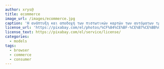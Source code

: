 ```yaml
---
author: xrys@
title: ecommerce
image_url: /images/ecommerce.jpg
caption: 'Η ανάπτυξη και αποδοχή των πιστωτικών καρτών των αυτόματων τραπεζικών μηχανών και τηλεφωνικών καταθέσεων τη δεκαετία του 1980 είναι μορφές ηλεκτρονικού εμπορίου. Μία ακόμα μορφή του ήταν το σύστημα κράτησης αεροπορικών θέσεων που τυποποιήθηκε από την εταιρία Sabre στις ΗΠΑ και την Travicom στο Ηνωμένο Βασίλειο.'
license_url: 'https://pixabay.com/el/photos/%CF%84%CE%BF-%CE%B7%CE%BB%CE%B5%CE%BA%CF%84%CF%81%CE%BF%CE%BD%CE%B9%CE%BA%CF%8C-%CE%B5%CE%BC%CF%80%CF%8C%CF%81%CE%B9%CE%BF-2140604/'
license_text: https://pixabay.com/el/service/license/
categories:
  - models
tags:
  - browser
  - commerce
  - consumer
---
```

